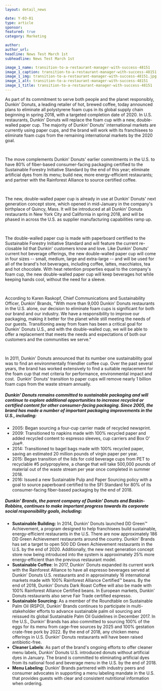 ```yaml
---
layout: detail_news

date: Y-03-01
type: article
sponsor:
featured: true
category: Marketing        

author:  
author_url: 
headline: News Test March 1st
subheadline: News Test March 1st

image_1_name: transition-to-a-restaurant-manager-with-success-48151
image_1_caption: transition-to-a-restaurant-manager-with-success-48151
image_1_img: transition-to-a-restaurant-manager-with-success-48151.jpg
image_1_alt: transition-to-a-restaurant-manager-with-success-48151
image_1_title: transition-to-a-restaurant-manager-with-success-48151
---
```

<p class="p1">As part of its commitment to serve both people and the planet responsibly, Dunkin' Donuts, a leading retailer of hot, brewed coffee, today announced plans to eliminate all polystyrene foam cups in its global supply chain beginning in spring 2018, with a targeted completion date of 2020. In U.S. restaurants, Dunkin' Donuts will replace the foam cup with a new, double-walled paper cup. The majority of Dunkin' Donuts' international markets are currently using paper cups, and the brand will work with its franchisees to eliminate foam cups from the remaining international markets by the 2020 goal.</p>
<p class="p2">&nbsp;</p>
<p class="p1">The move complements Dunkin' Donuts' earlier commitments in the U.S. to have 80% of fiber-based consumer-facing packaging certified to the Sustainable Forestry Initiative Standard by the end of this year; eliminate artificial dyes from its menu; build new, more energy-efficient restaurants; and partner with the Rainforest Alliance to source certified coffee.</p>
<p class="p2">&nbsp;</p>
<p class="p1">The new, double-walled paper cup is already in use at Dunkin' Donuts' next generation concept store, which opened in mid-January in the company's birthplace of Quincy, Mass. It will be introduced at all Dunkin' Donuts restaurants in New York City and California in spring 2018, and will be phased in across the U.S. as supplier manufacturing capabilities ramp up.</p>
<p class="p2">&nbsp;</p>
<p class="p1">The double-walled paper cup is made with paperboard certified to the Sustainable Forestry Initiative Standard and will feature the current re-closable lid that Dunkin' customers know and love. Like Dunkin' Donuts' current hot beverage offerings, the new double-walled paper cup will come in four sizes -- small, medium, large and extra-large -- and will be used for all of the brand's hot beverages, including coffee, lattes, macchiatos, tea and hot chocolate. With heat retention properties equal to the company's foam cup, the new double-walled paper cup will keep beverages hot while keeping hands cool, without the need for a sleeve.</p>
<p class="p2">&nbsp;</p>
<p class="p1">According to Karen Raskopf, Chief Communications and Sustainability Officer, Dunkin' Brands, "With more than 9,000 Dunkin' Donuts restaurants in the U.S. alone, our decision to eliminate foam cups is significant for both our brand and our industry. We have a responsibility to improve our packaging, making it better for the planet while still meeting the needs of our guests. Transitioning away from foam has been a critical goal for Dunkin' Donuts U.S., and with the double-walled cup, we will be able to offer a replacement that meets the needs and expectations of both our customers and the communities we serve."</p>
<p class="p2">&nbsp;</p>
<p class="p1">In 2011, Dunkin' Donuts announced that its number one sustainability goal was to find an environmentally friendlier coffee cup. Over the past several years, the brand has worked extensively to find a suitable replacement for the foam cup that met criteria for performance, environmental impact and cost.&nbsp;<span class="Apple-converted-space">&nbsp;</span>Dunkin' Donuts' transition to paper cups will remove nearly 1 billion foam cups from the waste stream annually.</p>
<h5 class="p3">Dunkin' Donuts remains committed to sustainable packaging and will continue to explore additional opportunities to increase recycled or certified content for other consumer-facing packaging. Since 2005, the brand has made a number of important packaging improvements in the U.S., including:</h5>
<ul>
<li class="p1">2005: Began sourcing a four-cup carrier made of recycled newsprint.</li>
<li class="p1">2009: Transitioned to napkins made with 100% recycled paper and added recycled content to espresso sleeves, cup carriers and Box O' Joe&reg;.</li>
<li class="p1">2014: Transitioned to bagel bags made with 100% recycled paper, saving an estimated 20 million pounds of virgin paper per year.</li>
<li class="p1">2015: Began transition of the lids for cold beverage cups from PET to recyclable #5 polypropylene, a change that will take 500,000 pounds of material out of the waste stream per year once completed in summer 2018.</li>
<li class="p1">2016: Issued a new Sustainable Pulp and Paper Sourcing policy with a goal to source paperboard certified to the SFI Standard for 80% of its consumer-facing fiber-based packaging by the end of 2018.</li>
</ul>
<h5 class="p3">Dunkin' Brands, the parent company of Dunkin' Donuts and Baskin-Robbins, continues to make important progress towards its corporate social responsibility goals, including:</h5>
<ul>
<li class="p1"><strong>Sustainable Building:</strong>&nbsp;In 2014, Dunkin' Donuts launched DD Green&trade; Achievement, a program designed to help franchisees build sustainable, energy-efficient restaurants in the U.S. There are now approximately 186 DD Green Achievement restaurants around the country. Dunkin' Brands has set a target to open 500 DD Green Achievement restaurants in the U.S. by the end of 2020. Additionally, the new next generation concept store now being introduced into the system is approximately 25% more energy-efficient than the previous restaurant model.</li>
<li class="p1"><strong>Sustainable Coffee</strong>: In 2017, Dunkin' Donuts expanded its current work with the Rainforest Alliance to have all espresso beverages served at Dunkin' Donuts U.S. restaurants and in approximately 16 international markets made with 100% Rainforest Alliance Certified&trade; beans. By the end of 2018, Dunkin' Donuts Dark Roast Coffee will also be made with 100% Rainforest Alliance Certified beans. In European markets, Dunkin' Donuts restaurants also serve Fair Trade certified espresso.</li>
<li class="p1"><strong>Sustainable Sourcing:</strong>&nbsp;As a member of the Roundtable on Sustainable Palm Oil (RSPO), Dunkin' Brands continues to participate in multi-stakeholder efforts to advance sustainable palm oil sourcing and reissued its global Sustainable Palm Oil Guidelines in December 2017. In the U.S., Dunkin' Brands has also committed to sourcing 100% of the eggs for its menu from cage-free sources by 2025 and 100% gestation crate-free pork by 2022. By the end of 2018, any chicken menu offerings in U.S. Dunkin' Donuts restaurants will have been raised antibiotic-free.</li>
<li class="p1"><strong>Cleaner Labels</strong>: As part of the brand's ongoing efforts to offer cleaner menu labels, Dunkin' Donuts U.S. introduced donuts without artificial dyes in January. The brand is committed to eliminating artificial dyes from its national food and beverage menu in the U.S. by the end of 2018.</li>
<li class="p1"><strong>Menu Labeling</strong>: Dunkin' Brands partnered with industry peers and consumer advocates in supporting a menu labeling mandate in the U.S. that provides guests with clear and consistent nutritional information when ordering.</li>
</ul>